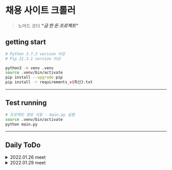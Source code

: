 
# 채용 사이트 크롤러

> 노마드 코더 ***"금 한 돈 프로젝트"***

## getting start

```bash
# Python 3.7.3 version 이상
# Pip 21.3.1 version 이상

python3 -m venv .venv
source .venv/bin/activate
pip install --upgrade pip
pip install -r requirements_v(최신).txt

```

---

## Test running

```bash
# 프로젝트 경로 이동 - main.py 실행 
source .venv/bin/activate
python main.py
```

---

## Daily ToDo


<details markdown="1">
<summary>2022.01.26 meet</summary>

1. last_page 어떻게 구할 것인지 **[완]**
    - 각 키워드 별로 페이지 수 구하고 단발 배치성
    - 최초 크롤링 시 page마다 sleep 주고 last page까지 가보기


2. 첫 페이지만 크롤링하는 파일이랑, 라스트 페이지까지 모두 크롤링하는 파일이랑 분리 필요 **[완]**
    - 메인으로 분리해서, 단발 배치성 메인과 크론탭 첫 페이지
    - 메인 파일 완성하기


3. python 경량 서버 구축 **[완/세영]**
    - web server(nginx, 80 port)
        - /api/ -> restapi (3000)
        - /media/ -> file 접근
    - BE flask restapi (3000 port) / 하단에 API end point List / [27일까지 Flask 세영]
        - /api/search?keyward={}&page={}
        - /api/export?keyward={}&type={}
            - filename: keyward-createdat-random_seq.type
            - csv, json
            - DB에서 "keyward = site" query -> 결과 모두 추출
        - jwt + OAuth [option]


4. front단 구축 **[완/현우]**
    - bootstrap 4 / vanilla javascript
    - SPA
    - html의 환장의 콜라보 


5. DB 연동
    - mongodb / pymongo: "ORM" -> "MVC" / model
    - 어떤 데이터를 저장할지 / 단일 collection 
    - "id, title, location, link" : 전체 공통
    - site(출처), created_at
    - id를 index로 잡고 -> 기본이 ObjectId
    - 하기 내용은 detail 정보에 추가해서 보여주기 
        - [company] flexjobs만 없음
        - [skillset] stack-overflow만 있음


6. 크론탭 설정
    - 데몬 프로세스
    - */20 * * * * run_shell.sh
    - cd + venv ~ active + nohup python 
    - logging -> 관리 대상 수준은 아닌듯


7. infra **[완/현우]**
    - server 구축
    - docker, docker compose
    - DNS 오또케? free dns 있으면 쓰고 없으면 재끼고
</details>


<details markdown="1">
<summary>2022.01.29 meet</summary>

0. 공짜 도메인 설정하기! **[완/현우]**
    - https://xn--220b31d95hq8o.xn--3e0b707e/
    - nomad-crawl.kro.kr / www.nomad-crawl.kro.kr

1. front단 완성도 올리기
    - bootstrap 4 / vanilla javascript

2. 크롤러, 플라스크 DB 연동
    - mongodb / pymongo: "ORM" -> "MVC" / model
    - 어떤 데이터를 저장할지 / 단일 collection 
    - "id, title, location, link" : 전체 공통
    - site(출처), created_at
    - id를 index로 잡고 -> 기본이 ObjectId
    - 하기 내용은 detail 정보에 추가해서 보여주기 
        - [company] flexjobs만 없음
        - [skillset] stack-overflow만 있음
    - collection 어떻게 나눌지 -> keyword 별로 나누는게 좋을 듯? 
        - 동적 collection name 받아오기
        - total, last_page DB 저장 로직 따로두기

3. 크론탭 설정
    - 데몬 프로세스
    - */20 * * * * run_shell.sh
    - cd + venv ~ active + nohup python 
    - logging -> 관리 대상 수준은 아닌듯

</details>